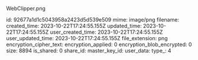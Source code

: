 WebClipper.png

id: 92677a1d1c5043958a2423d5d539e509
mime: image/png
filename: 
created_time: 2023-10-22T17:24:55.155Z
updated_time: 2023-10-22T17:24:55.155Z
user_created_time: 2023-10-22T17:24:55.155Z
user_updated_time: 2023-10-22T17:24:55.155Z
file_extension: png
encryption_cipher_text: 
encryption_applied: 0
encryption_blob_encrypted: 0
size: 8894
is_shared: 0
share_id: 
master_key_id: 
user_data: 
type_: 4